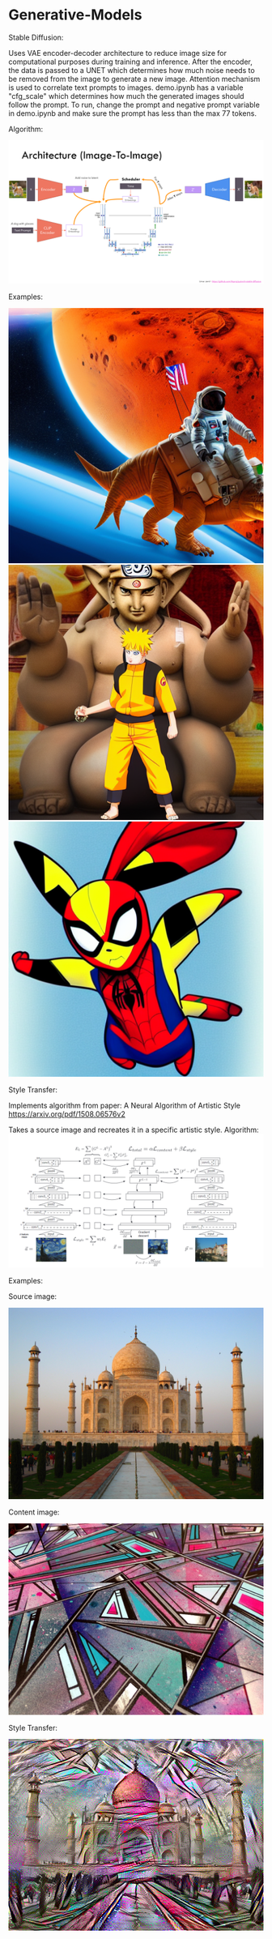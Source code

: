 # Generative-Models

Stable Diffusion:

Uses VAE encoder-decoder architecture to reduce image size for computational purposes during training and inference. After the encoder, the data is passed to a UNET which determines how much noise needs to be removed from the image to generate a new image. Attention mechanism is used to correlate text prompts to images. demo.ipynb has a variable "cfg_scale" which determines how much the generated images should follow the prompt. To run, change the prompt and negative prompt variable in demo.ipynb and make sure the prompt has less than the max 77 tokens.

Algorithm:

![alt text](image.png)

Examples:

![alt text](Astronaut_on_Dino_Mars.png) ![alt text](naruto_ganesha.png) ![alt text](Pikachu_Spiderman.png)


Style Transfer:

Implements algorithm from paper: A Neural Algorithm of Artistic Style https://arxiv.org/pdf/1508.06576v2

Takes a source image and recreates it in a specific artistic style. 
Algorithm:
![alt text](image-1.png)

Examples:

Source image:

![alt text](Taj_Mahal.jpg)

Content image:

![alt text](style.jpg)

Style Transfer:

![alt text](image_style_w=0.01__content_w=10000.0__steps=1000.png)
